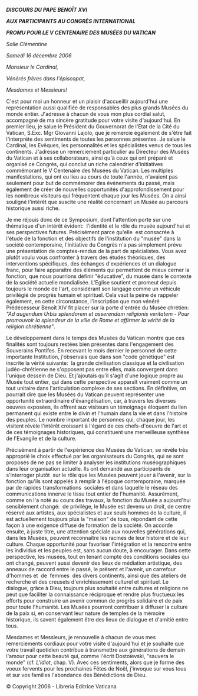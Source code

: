***DISCOURS DU PAPE BENOÎT XVI***

***AUX PARTICIPANTS AU CONGRÈS INTERNATIONAL***

***PROMU POUR LE V CENTENAIRE DES MUSÉES DU VATICAN***

*Salle Clémentine*

*Samedi 16 décembre 2006*

*Monsieur le Cardinal,*

*Vénérés frères dans l'épiscopat,*

*Mesdames et Messieurs!*

C'est pour moi un honneur et un plaisir d'accueillir aujourd'hui une représentation aussi qualifiée de responsables des plus grands Musées du monde entier. J'adresse à chacun de vous mon plus cordial salut, accompagné de ma sincère gratitude pour votre visite d'aujourd'hui. En premier lieu, je salue le Président du Gouvernorat de l'Etat de la Cité du Vatican, S.Exc. Mgr Giovanni Lajolo, que je remercie également de s'être fait l'interprète des sentiments de toutes les personnes présentes. Je salue le Cardinal, les Evêques, les personnalités et les spécialistes venus de tous les continents. J'adresse un remerciement particulier au Directeur des Musées du Vatican et à ses collaborateurs, ainsi qu'à ceux qui ont préparé et organisé ce Congrès, qui conclut un riche calendrier d'initiatives commémorant le V Centenaire des Musées du Vatican. Les multiples manifestations, qui ont eu lieu au cours de toute l'année, n'avaient pas seulement pour but de commémorer des événements du passé, mais également de créer de nouvelles opportunités d'approfondissement pour les nombreux visiteurs qui fréquentent chaque jour les Musées. On a ainsi souligné l'intérêt que suscite une réalité concernant un Musée au parcours historique aussi riche.

Je me réjouis donc de ce Symposium, dont l'attention porte sur une thématique d'un intérêt évident:  l'identité et le rôle du musée aujourd'hui et ses perspectives futures. Précisément parce qu'elle  est consacrée à l'étude de la fonction et des objectifs de l'institution du "musée" dans la société contemporaine, l'initiative du Congrès n'a pas simplement prévu une présentation de comptes-rendus de la part de spécialistes. Vous avez plutôt voulu vous confronter à travers des études théoriques, des interventions spécifiques, des échanges d'expériences et un dialogue franc, pour faire apparaître des éléments qui permettent de mieux cerner la fonction, que nous pourrions définir "éducative", du musée dans le contexte de la société actuelle mondialisée. L'Eglise soutient et promeut depuis toujours le monde de l'art, considérant son langage comme un véhicule privilégié de progrès humain et spirituel. Cela vaut la peine de rappeler également, en cette circonstance, l'inscription que mon vénéré Prédécesseur Benoît XIV fit placer sur la porte d'entrée du Musée chrétien:  *"Ad augendum Urbis splendorem et asserendam religionis veritatem - Pour promouvoir la splendeur de la ville de Rome et affirmer la vérité de la religion chrétienne"*.

Le développement dans le temps des Musées du Vatican montre que ces finalités sont toujours restées bien présentes dans l'engagement des Souverains Pontifes. En recevant le mois dernier le personnel de cette importante Institution, j'observais que dans son "code génétique" est inscrite la vérité suivante:  la grande civilisation classique et la civilisation judéo-chrétienne ne s'opposent pas entre elles, mais convergent dans l'unique dessein de Dieu. Et j'ajoutais qu'il s'agit d'une logique propre au Musée tout entier, qui dans cette perspective apparaît vraiment comme un tout unitaire dans l'articulation complexe de ses sections. En définitive, on pourrait dire que les Musées du Vatican peuvent représenter une opportunité extraordinaire d'évangélisation, car, à travers les diverses oeuvres exposées, ils offrent aux visiteurs un témoignage éloquent du lien permanent qui existe entre le divin et l'humain dans la vie et dans l'histoire des peuples. Le nombre important de personnes qui, chaque jour, les visitent révèle l'intérêt croissant à l'égard de ces chefs-d'oeuvre de l'art et de ces témoignages historiques, qui constituent une merveilleuse synthèse de l'Evangile et de la culture.

Précisément à partir de l'expérience des Musées du Vatican, se révèle très approprié le choix effectué par les organisateurs du Congrès, qui se sont proposés de ne pas se limiter à analyser les institutions muséographiques dans leur organisation actuelle. Ils ont demandé aux participants de s'interroger plutôt  sur le rôle que les Musées peuvent jouer à l'avenir, sur la fonction qu'ils sont appelés à remplir à l'époque contemporaine, marquée par de rapides transformations  sociales et dans laquelle le réseau des communications innerve le tissu tout entier de l'humanité. Assurément, comme on l'a noté au cours des travaux, la fonction du Musée a aujourd'hui sensiblement changé:  de privilège, le Musée est devenu un droit, de centre réservé aux artistes, aux spécialistes et aux seuls hommes de la culture, il est actuellement toujours plus la "maison" de tous, répondant de cette façon à une exigence diffuse de formation de la société. On accorde ensuite, à juste titre, une attention spéciale aux nouvelles générations qui, dans les Musées, peuvent reconnaître les racines de leur histoire et de leur culture. Chaque opportunité pour favoriser l'intégration et la rencontre entre les individus et les peuples est, sans aucun doute, à encourager. Dans cette perspective, les musées, tout en tenant compte des conditions sociales qui ont changé, peuvent aussi devenir des lieux de médiation artistique, des anneaux de raccord entre le passé, le présent et l'avenir, un carrefour d'hommes et  de  femmes  des divers continents, ainsi que des ateliers de recherche et des creusets d'enrichissement culturel et spirituel. Le dialogue, grâce à Dieu, toujours plus souhaité entre cultures et religions ne peut que faciliter la connaissance réciproque et rendre plus fructueux les efforts pour construire un avenir commun de progrès solidaire et de paix pour toute l'humanité. Les Musées pourront contribuer à diffuser la culture de la paix si, en conservant leur nature de temples de la mémoire historique, ils savent également être des lieux de dialogue et d'amitié entre tous.

Mesdames et Messieurs, je renouvelle à chacun de vous mes remerciements cordiaux pour votre visite d'aujourd'hui et je souhaite que votre travail quotidien contribue à transmettre aux générations de demain l'amour pour cette beauté qui, comme l'écrit Dostoïevski, "sauvera le monde" (cf. *L'idiot*, chap. V). Avec ces sentiments, alors que je forme des voeux fervents pour les prochaines Fêtes de Noël, j'invoque sur vous tous et sur vos familles l'abondance des Bénédictions de Dieu.

© Copyright 2006 - Libreria Editrice Vaticana